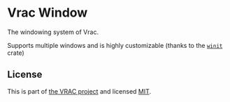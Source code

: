 # Vrac Window
The windowing system of Vrac.

Supports multiple windows and is highly customizable (thanks to the [`winit`](https://github.com/rust-windowing/winit) crate)

## License
This is part of [the VRAC project](https://github.com/organizations/VRACware) and licensed [MIT](https://github.com/VRACware/commons/blob/main/LICENSE.md).